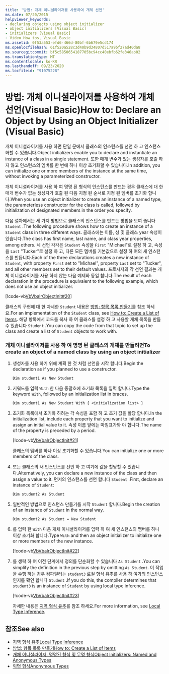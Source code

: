 ```yaml
---
title: '방법: 개체 이니셜라이저를 사용하여 개체 선언'
ms.date: 07/20/2015
helpviewer_keywords:
- declaring objects using object initializer
- object initializers [Visual Basic]
- initializers [Visual Basic]
- Video How tos, Visual Basic
ms.assetid: 0f53a553-efd6-466d-80bf-6b679e5cd174
ms.openlocfilehash: 61f520a528c3d40b9d34807d517a9bf27ad40da8
ms.sourcegitcommit: bf5c5850654187705bc94cc40ebfb62fe346ab02
ms.translationtype: MT
ms.contentlocale: ko-KR
ms.lasthandoff: 09/23/2020
ms.locfileid: "91075228"
---
```

# <a name="how-to-declare-an-object-by-using-an-object-initializer-visual-basic"></a><span data-ttu-id="65dc4-102">방법: 개체 이니셜라이저를 사용하여 개체 선언(Visual Basic)</span><span class="sxs-lookup"><span data-stu-id="65dc4-102">How to: Declare an Object by Using an Object Initializer (Visual Basic)</span></span>

<span data-ttu-id="65dc4-103">개체 이니셜라이저를 사용 하면 단일 문에서 클래스의 인스턴스를 선언 하 고 인스턴스화할 수 있습니다.</span><span class="sxs-lookup"><span data-stu-id="65dc4-103">Object initializers enable you to declare and instantiate an instance of a class in a single statement.</span></span> <span data-ttu-id="65dc4-104">또한 매개 변수가 있는 생성자를 호출 하지 않고 인스턴스의 멤버를 한 번에 하나 이상 초기화할 수 있습니다.</span><span class="sxs-lookup"><span data-stu-id="65dc4-104">In addition, you can initialize one or more members of the instance at the same time, without invoking a parameterized constructor.</span></span>  
  
 <span data-ttu-id="65dc4-105">개체 이니셜라이저를 사용 하 여 명명 된 형식의 인스턴스를 만드는 경우 클래스에 대 한 매개 변수가 없는 생성자가 호출 된 다음 지정 된 순서로 지정 된 멤버를 초기화 합니다.</span><span class="sxs-lookup"><span data-stu-id="65dc4-105">When you use an object initializer to create an instance of a named type, the parameterless constructor for the class is called, followed by initialization of designated members in the order you specify.</span></span>  
  
 <span data-ttu-id="65dc4-106">다음 절차에서는 세 가지 방법으로 클래스의 인스턴스를 만드는 방법을 보여 줍니다 `Student` .</span><span class="sxs-lookup"><span data-stu-id="65dc4-106">The following procedure shows how to create an instance of a `Student` class in three different ways.</span></span> <span data-ttu-id="65dc4-107">클래스에는 이름, 성 및 클래스 year 속성이 있습니다.</span><span class="sxs-lookup"><span data-stu-id="65dc4-107">The class has first name, last name, and class year properties, among others.</span></span> <span data-ttu-id="65dc4-108">세 선언 각각은 `Student` 속성을 `First` "Michael"로 설정 하 고, 속성을 `Last` "Tucker"로 설정 하 고, 다른 모든 멤버를 기본값으로 설정 하 여의 새 인스턴스를 만듭니다.</span><span class="sxs-lookup"><span data-stu-id="65dc4-108">Each of the three declarations creates a new instance of `Student`, with property `First` set to "Michael", property `Last` set to "Tucker", and all other members set to their default values.</span></span> <span data-ttu-id="65dc4-109">프로시저의 각 선언 결과는 개체 이니셜라이저를 사용 하지 않는 다음 예제와 동일 합니다.</span><span class="sxs-lookup"><span data-stu-id="65dc4-109">The result of each declaration in the procedure is equivalent to the following example, which does not use an object initializer.</span></span>  
  
 [!code-vb[VbVbalrObjectInit#20](~/samples/snippets/visualbasic/VS_Snippets_VBCSharp/VbVbalrObjectInit/VB/Class2.vb#20)]  
  
 <span data-ttu-id="65dc4-110">클래스의 구현에 대 한 자세한 `Student` 내용은 [방법: 항목 목록 만들기](../../concepts/linq/how-to-create-a-list-of-items.md)를 참조 하세요.</span><span class="sxs-lookup"><span data-stu-id="65dc4-110">For an implementation of the `Student` class, see [How to: Create a List of Items](../../concepts/linq/how-to-create-a-list-of-items.md).</span></span> <span data-ttu-id="65dc4-111">해당 항목에서 코드를 복사 하 여 클래스를 설정 하 고 사용할 개체 목록을 만들 수 있습니다 `Student` .</span><span class="sxs-lookup"><span data-stu-id="65dc4-111">You can copy the code from that topic to set up the class and create a list of `Student` objects to work with.</span></span>  
  
### <a name="to-create-an-object-of-a-named-class-by-using-an-object-initializer"></a><span data-ttu-id="65dc4-112">개체 이니셜라이저를 사용 하 여 명명 된 클래스의 개체를 만들려면</span><span class="sxs-lookup"><span data-stu-id="65dc4-112">To create an object of a named class by using an object initializer</span></span>  
  
1. <span data-ttu-id="65dc4-113">생성자를 사용 하기 위해 계획 한 것 처럼 선언을 시작 합니다.</span><span class="sxs-lookup"><span data-stu-id="65dc4-113">Begin the declaration as if you planned to use a constructor.</span></span>  
  
     `Dim student1 As New Student`  
  
2. <span data-ttu-id="65dc4-114">키워드를 입력 `With` 한 다음 중괄호에 초기화 목록을 입력 합니다.</span><span class="sxs-lookup"><span data-stu-id="65dc4-114">Type the keyword `With`, followed by an initialization list in braces.</span></span>  
  
     `Dim student1 As New Student With { <initialization list> }`  
  
3. <span data-ttu-id="65dc4-115">초기화 목록에서 초기화 하려는 각 속성을 포함 하 고 초기 값을 할당 합니다.</span><span class="sxs-lookup"><span data-stu-id="65dc4-115">In the initialization list, include each property that you want to initialize and assign an initial value to it.</span></span> <span data-ttu-id="65dc4-116">속성 이름 앞에는 마침표가와 야 합니다.</span><span class="sxs-lookup"><span data-stu-id="65dc4-116">The name of the property is preceded by a period.</span></span>  
  
     [!code-vb[VbVbalrObjectInit#21](~/samples/snippets/visualbasic/VS_Snippets_VBCSharp/VbVbalrObjectInit/VB/Class2.vb#21)]  
  
     <span data-ttu-id="65dc4-117">클래스의 멤버를 하나 이상 초기화할 수 있습니다.</span><span class="sxs-lookup"><span data-stu-id="65dc4-117">You can initialize one or more members of the class.</span></span>  
  
4. <span data-ttu-id="65dc4-118">또는 클래스의 새 인스턴스를 선언 하 고 여기에 값을 할당할 수 있습니다.</span><span class="sxs-lookup"><span data-stu-id="65dc4-118">Alternatively, you can declare a new instance of the class and then assign a value to it.</span></span> <span data-ttu-id="65dc4-119">먼저의 인스턴스를 선언 합니다 `Student` .</span><span class="sxs-lookup"><span data-stu-id="65dc4-119">First, declare an instance of `Student`:</span></span>  
  
     `Dim student2 As Student`  
  
5. <span data-ttu-id="65dc4-120">일반적인 방법으로 인스턴스 만들기를 시작 `Student` 합니다.</span><span class="sxs-lookup"><span data-stu-id="65dc4-120">Begin the creation of an instance of `Student` in the normal way.</span></span>  
  
     `Dim student2 As Student = New Student`  
  
6. <span data-ttu-id="65dc4-121">를 입력 한 `With` 다음 개체 이니셜라이저를 입력 하 여 새 인스턴스의 멤버를 하나 이상 초기화 합니다.</span><span class="sxs-lookup"><span data-stu-id="65dc4-121">Type `With` and then an object initializer to initialize one or more members of the new instance.</span></span>  
  
     [!code-vb[VbVbalrObjectInit#22](~/samples/snippets/visualbasic/VS_Snippets_VBCSharp/VbVbalrObjectInit/VB/Class2.vb#22)]  
  
7. <span data-ttu-id="65dc4-122">를 생략 하 여 이전 단계에서 정의를 단순화할 수 있습니다 `As Student` .</span><span class="sxs-lookup"><span data-stu-id="65dc4-122">You can simplify the definition in the previous step by omitting `As Student`.</span></span> <span data-ttu-id="65dc4-123">이 작업을 수행 하는 경우 컴파일러는 `student3` 로컬 형식 유추를 사용 하 여가의 인스턴스인지를 확인 합니다 `Student` .</span><span class="sxs-lookup"><span data-stu-id="65dc4-123">If you do this, the compiler determines that `student3` is an instance of `Student` by using local type inference.</span></span>  
  
     [!code-vb[VbVbalrObjectInit#23](~/samples/snippets/visualbasic/VS_Snippets_VBCSharp/VbVbalrObjectInit/VB/Class2.vb#23)]  
  
     <span data-ttu-id="65dc4-124">자세한 내용은 [지역 형식 유추](../variables/local-type-inference.md)를 참조 하세요.</span><span class="sxs-lookup"><span data-stu-id="65dc4-124">For more information, see [Local Type Inference](../variables/local-type-inference.md).</span></span>  
  
## <a name="see-also"></a><span data-ttu-id="65dc4-125">참조</span><span class="sxs-lookup"><span data-stu-id="65dc4-125">See also</span></span>

- [<span data-ttu-id="65dc4-126">지역 형식 유추</span><span class="sxs-lookup"><span data-stu-id="65dc4-126">Local Type Inference</span></span>](../variables/local-type-inference.md)
- [<span data-ttu-id="65dc4-127">방법: 항목 목록 만들기</span><span class="sxs-lookup"><span data-stu-id="65dc4-127">How to: Create a List of Items</span></span>](../../concepts/linq/how-to-create-a-list-of-items.md)
- [<span data-ttu-id="65dc4-128">개체 이니셜라이저: 명명된 형식 및 무명 형식</span><span class="sxs-lookup"><span data-stu-id="65dc4-128">Object Initializers: Named and Anonymous Types</span></span>](object-initializers-named-and-anonymous-types.md)
- [<span data-ttu-id="65dc4-129">익명 형식</span><span class="sxs-lookup"><span data-stu-id="65dc4-129">Anonymous Types</span></span>](anonymous-types.md)

